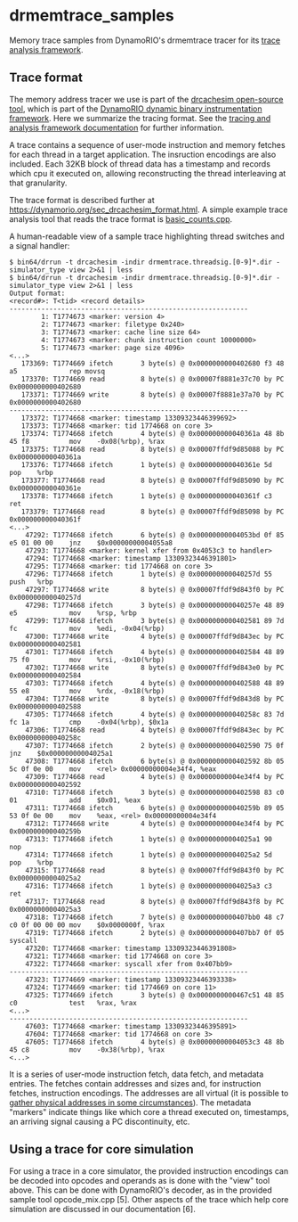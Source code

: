 # drmemtrace_samples

Memory trace samples from DynamoRIO's drmemtrace tracer for its [trace analysis framework](http://dynamorio.org/page_drcachesim.html).

## Trace format

The memory address tracer we use is part of the [drcachesim open-source
tool](http://dynamorio.org/page_drcachesim.html), which is
part of the [DynamoRIO dynamic binary instrumentation
framework](http://dynamorio.org).  Here we summarize the tracing format.
See the [tracing and analysis framework
documentation](http://dynamorio.org/page_drcachesim.html) for further
information.

A trace contains a sequence of user-mode instruction and memory fetches for
each thread in a target application.  The insruction encodings are also included.
Each 32KB block of thread data has a
timestamp and records which cpu it executed on, allowing reconstructing the
thread interleaving at that granularity.

The trace format is described further at
https://dynamorio.org/sec_drcachesim_format.html.
A simple example trace analysis tool that reads the trace format is
[basic_counts.cpp](https://github.com/DynamoRIO/dynamorio/blob/master/clients/drcachesim/tools/basic_counts.cpp).

A human-readable view of a sample trace highlighting thread switches and
a signal handler:
```
$ bin64/drrun -t drcachesim -indir drmemtrace.threadsig.[0-9]*.dir -simulator_type view 2>&1 | less
$ bin64/drrun -t drcachesim -indir drmemtrace.threadsig.[0-9]*.dir -simulator_type view 2>&1 | less
Output format:
<record#>: T<tid> <record details>
------------------------------------------------------------
        1: T1774673 <marker: version 4>
        2: T1774673 <marker: filetype 0x240>
        3: T1774673 <marker: cache line size 64>
        4: T1774673 <marker: chunk instruction count 10000000>
        5: T1774673 <marker: page size 4096>
<...>
   173369: T1774669 ifetch       3 byte(s) @ 0x0000000000402680 f3 48 a5             rep movsq
   173370: T1774669 read         8 byte(s) @ 0x00007f8881e37c70 by PC 0x0000000000402680
   173371: T1774669 write        8 byte(s) @ 0x00007f8881e37a70 by PC 0x0000000000402680
------------------------------------------------------------
   173372: T1774668 <marker: timestamp 13309323446399692>
   173373: T1774668 <marker: tid 1774668 on core 3>
   173374: T1774668 ifetch       4 byte(s) @ 0x000000000040361a 48 8b 45 f8          mov    -0x08(%rbp), %rax
   173375: T1774668 read         8 byte(s) @ 0x00007ffdf9d85088 by PC 0x000000000040361a
   173376: T1774668 ifetch       1 byte(s) @ 0x000000000040361e 5d                   pop    %rbp
   173377: T1774668 read         8 byte(s) @ 0x00007ffdf9d85090 by PC 0x000000000040361e
   173378: T1774668 ifetch       1 byte(s) @ 0x000000000040361f c3                   ret
   173379: T1774668 read         8 byte(s) @ 0x00007ffdf9d85098 by PC 0x000000000040361f
<...>
    47292: T1774668 ifetch       6 byte(s) @ 0x00000000004053bd 0f 85 e5 01 00 00    jnz    $0x00000000004055a8
    47293: T1774668 <marker: kernel xfer from 0x4053c3 to handler>
    47294: T1774668 <marker: timestamp 13309323446391801>
    47295: T1774668 <marker: tid 1774668 on core 3>
    47296: T1774668 ifetch       1 byte(s) @ 0x000000000040257d 55                   push   %rbp
    47297: T1774668 write        8 byte(s) @ 0x00007ffdf9d843f0 by PC 0x000000000040257d
    47298: T1774668 ifetch       3 byte(s) @ 0x000000000040257e 48 89 e5             mov    %rsp, %rbp
    47299: T1774668 ifetch       3 byte(s) @ 0x0000000000402581 89 7d fc             mov    %edi, -0x04(%rbp)
    47300: T1774668 write        4 byte(s) @ 0x00007ffdf9d843ec by PC 0x0000000000402581
    47301: T1774668 ifetch       4 byte(s) @ 0x0000000000402584 48 89 75 f0          mov    %rsi, -0x10(%rbp)
    47302: T1774668 write        8 byte(s) @ 0x00007ffdf9d843e0 by PC 0x0000000000402584
    47303: T1774668 ifetch       4 byte(s) @ 0x0000000000402588 48 89 55 e8          mov    %rdx, -0x18(%rbp)
    47304: T1774668 write        8 byte(s) @ 0x00007ffdf9d843d8 by PC 0x0000000000402588
    47305: T1774668 ifetch       4 byte(s) @ 0x000000000040258c 83 7d fc 1a          cmp    -0x04(%rbp), $0x1a
    47306: T1774668 read         4 byte(s) @ 0x00007ffdf9d843ec by PC 0x000000000040258c
    47307: T1774668 ifetch       2 byte(s) @ 0x0000000000402590 75 0f                jnz    $0x00000000004025a1
    47308: T1774668 ifetch       6 byte(s) @ 0x0000000000402592 8b 05 5c 0f 0e 00    mov    <rel> 0x00000000004e34f4, %eax
    47309: T1774668 read         4 byte(s) @ 0x00000000004e34f4 by PC 0x0000000000402592
    47310: T1774668 ifetch       3 byte(s) @ 0x0000000000402598 83 c0 01             add    $0x01, %eax
    47311: T1774668 ifetch       6 byte(s) @ 0x000000000040259b 89 05 53 0f 0e 00    mov    %eax, <rel> 0x00000000004e34f4
    47312: T1774668 write        4 byte(s) @ 0x00000000004e34f4 by PC 0x000000000040259b
    47313: T1774668 ifetch       1 byte(s) @ 0x00000000004025a1 90                   nop
    47314: T1774668 ifetch       1 byte(s) @ 0x00000000004025a2 5d                   pop    %rbp
    47315: T1774668 read         8 byte(s) @ 0x00007ffdf9d843f0 by PC 0x00000000004025a2
    47316: T1774668 ifetch       1 byte(s) @ 0x00000000004025a3 c3                   ret
    47317: T1774668 read         8 byte(s) @ 0x00007ffdf9d843f8 by PC 0x00000000004025a3
    47318: T1774668 ifetch       7 byte(s) @ 0x0000000000407bb0 48 c7 c0 0f 00 00 00 mov    $0x0000000f, %rax
    47319: T1774668 ifetch       2 byte(s) @ 0x0000000000407bb7 0f 05                syscall
    47320: T1774668 <marker: timestamp 13309323446391808>
    47321: T1774668 <marker: tid 1774668 on core 3>
    47322: T1774668 <marker: syscall xfer from 0x407bb9>
------------------------------------------------------------
    47323: T1774669 <marker: timestamp 13309323446393338>
    47324: T1774669 <marker: tid 1774669 on core 11>
    47325: T1774669 ifetch       3 byte(s) @ 0x0000000000467c51 48 85 c0             test   %rax, %rax
<...>
------------------------------------------------------------
    47603: T1774668 <marker: timestamp 13309323446395891>
    47604: T1774668 <marker: tid 1774668 on core 3>
    47605: T1774668 ifetch       4 byte(s) @ 0x00000000004053c3 48 8b 45 c8          mov    -0x38(%rbp), %rax
<...>
```

It is a series of user-mode instruction fetch, data fetch, and metadata
entries.  The fetches contain addresses and sizes and, for instruction
fetches, instruction encodings.  The addresses are all virtual (it is
possible to [gather physical addresses in some
circumstances](https://dynamorio.org/sec_drcachesim_phys.html)).
The metadata "markers" indicate things like which core a thread executed
on, timestamps, an arriving signal causing a PC discontinuity, etc.

## Using a trace for core simulation

For using a trace in a core simulator, the provided instruction encodings
can be decoded into opcodes and operands as is done with the "view" tool above.
This can be done with DynamoRIO's decoder, as in the provided sample tool
opcode_mix.cpp [5].  Other aspects of the trace which help core simulation
are discussed in our documentation [6].
